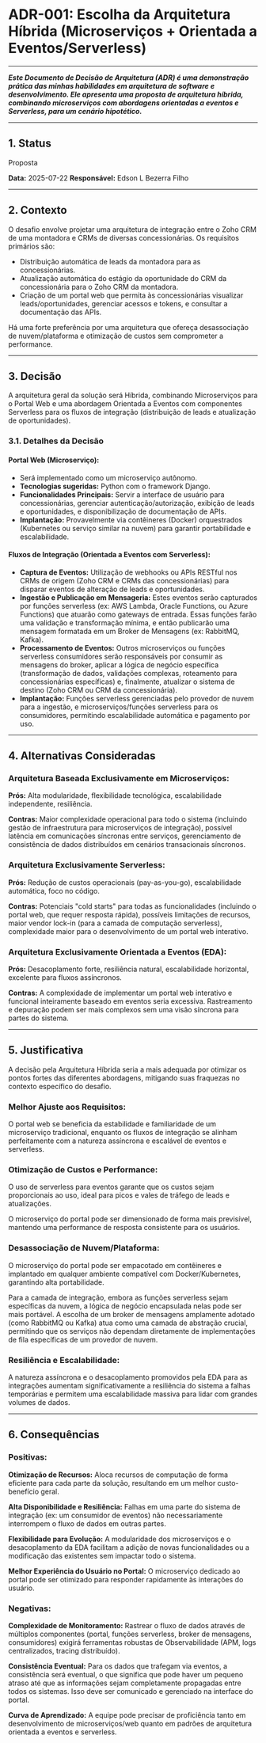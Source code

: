# ADR-001: Escolha da Arquitetura Híbrida (Microserviços + Orientada a Eventos/Serverless)


---

***Este Documento de Decisão de Arquitetura (ADR) é uma demonstração prática das minhas habilidades em arquitetura de software e desenvolvimento. Ele apresenta uma proposta de arquitetura híbrida, combinando microserviços com abordagens orientadas a eventos e Serverless, para um cenário hipotético.***

---


## 1. Status

Proposta


**Data:** 2025-07-22
**Responsável:** Edson L Bezerra Filho

---

## 2. Contexto

O desafio envolve projetar uma arquitetura de integração entre o Zoho CRM de uma montadora e CRMs de diversas concessionárias. Os requisitos primários são:

* Distribuição automática de leads da montadora para as concessionárias.
* Atualização automática do estágio da oportunidade do CRM da concessionária para o Zoho CRM da montadora.
* Criação de um portal web que permita às concessionárias visualizar leads/oportunidades, gerenciar acessos e tokens, e consultar a documentação das APIs.

Há uma forte preferência por uma arquitetura que ofereça desassociação de nuvem/plataforma e otimização de custos sem comprometer a performance.

---

## 3. Decisão

A arquitetura geral da solução será Híbrida, combinando Microserviços para o Portal Web e uma abordagem Orientada a Eventos com componentes Serverless para os fluxos de integração (distribuição de leads e atualização de oportunidades).

### 3.1. Detalhes da Decisão

#### **Portal Web (Microserviço):**

* Será implementado como um microserviço autônomo.
* **Tecnologias sugeridas:** Python com o framework Django.
* **Funcionalidades Principais:** Servir a interface de usuário para concessionárias, gerenciar autenticação/autorização, exibição de leads e oportunidades, e disponibilização de documentação de APIs.
* **Implantação:** Provavelmente via contêineres (Docker) orquestrados (Kubernetes ou serviço similar na nuvem) para garantir portabilidade e escalabilidade.

#### **Fluxos de Integração (Orientada a Eventos com Serverless):**

* **Captura de Eventos:** Utilização de webhooks ou APIs RESTful nos CRMs de origem (Zoho CRM e CRMs das concessionárias) para disparar eventos de alteração de leads e oportunidades.
* **Ingestão e Publicação em Mensageria:** Estes eventos serão capturados por funções serverless (ex: AWS Lambda, Oracle Functions, ou Azure Functions) que atuarão como gateways de entrada. Essas funções farão uma validação e transformação mínima, e então publicarão uma mensagem formatada em um Broker de Mensagens (ex: RabbitMQ, Kafka).
* **Processamento de Eventos:** Outros microserviços ou funções serverless consumidores serão responsáveis por consumir as mensagens do broker, aplicar a lógica de negócio específica (transformação de dados, validações complexas, roteamento para concessionárias específicas) e, finalmente, atualizar o sistema de destino (Zoho CRM ou CRM da concessionária).
* **Implantação:** Funções serverless gerenciadas pelo provedor de nuvem para a ingestão, e microserviços/funções serverless para os consumidores, permitindo escalabilidade automática e pagamento por uso.

---

## 4. Alternativas Consideradas

### Arquitetura Baseada Exclusivamente em Microserviços:

**Prós:** Alta modularidade, flexibilidade tecnológica, escalabilidade independente, resiliência.

**Contras:** Maior complexidade operacional para todo o sistema (incluindo gestão de infraestrutura para microserviços de integração), possível latência em comunicações síncronas entre serviços, gerenciamento de consistência de dados distribuídos em cenários transacionais síncronos.

### Arquitetura Exclusivamente Serverless:

**Prós:** Redução de custos operacionais (pay-as-you-go), escalabilidade automática, foco no código.

**Contras:** Potenciais "cold starts" para todas as funcionalidades (incluindo o portal web, que requer resposta rápida), possíveis limitações de recursos, maior vendor lock-in (para a camada de computação serverless), complexidade maior para o desenvolvimento de um portal web interativo.

### Arquitetura Exclusivamente Orientada a Eventos (EDA):

**Prós:** Desacoplamento forte, resiliência natural, escalabilidade horizontal, excelente para fluxos assíncronos.

**Contras:** A complexidade de implementar um portal web interativo e funcional inteiramente baseado em eventos seria excessiva. Rastreamento e depuração podem ser mais complexos sem uma visão síncrona para partes do sistema.

---

## 5. Justificativa

A decisão pela Arquitetura Híbrida seria a mais adequada por otimizar os pontos fortes das diferentes abordagens, mitigando suas fraquezas no contexto específico do desafio.

### **Melhor Ajuste aos Requisitos:**

O portal web se beneficia da estabilidade e familiaridade de um microserviço tradicional, enquanto os fluxos de integração se alinham perfeitamente com a natureza assíncrona e escalável de eventos e serverless.

### Otimização de Custos e Performance:

O uso de serverless para eventos garante que os custos sejam proporcionais ao uso, ideal para picos e vales de tráfego de leads e atualizações.

O microserviço do portal pode ser dimensionado de forma mais previsível, mantendo uma performance de resposta consistente para os usuários.

### Desassociação de Nuvem/Plataforma:

O microserviço do portal pode ser empacotado em contêineres e implantado em qualquer ambiente compatível com Docker/Kubernetes, garantindo alta portabilidade.

Para a camada de integração, embora as funções serverless sejam específicas da nuvem, a lógica de negócio encapsulada nelas pode ser mais portável. A escolha de um broker de mensagens amplamente adotado (como RabbitMQ ou Kafka) atua como uma camada de abstração crucial, permitindo que os serviços não dependam diretamente de implementações de fila específicas de um provedor de nuvem.

### Resiliência e Escalabilidade:

A natureza assíncrona e o desacoplamento promovidos pela EDA para as integrações aumentam significativamente a resiliência do sistema a falhas temporárias e permitem uma escalabilidade massiva para lidar com grandes volumes de dados.

---

## 6. Consequências

### Positivas:

**Otimização de Recursos:** Aloca recursos de computação de forma eficiente para cada parte da solução, resultando em um melhor custo-benefício geral.

**Alta Disponibilidade e Resiliência:** Falhas em uma parte do sistema de integração (ex: um consumidor de eventos) não necessariamente interrompem o fluxo de dados em outras partes.

**Flexibilidade para Evolução:** A modularidade dos microserviços e o desacoplamento da EDA facilitam a adição de novas funcionalidades ou a modificação das existentes sem impactar todo o sistema.

**Melhor Experiência do Usuário no Portal:** O microserviço dedicado ao portal pode ser otimizado para responder rapidamente às interações do usuário.

### Negativas:

**Complexidade de Monitoramento:** Rastrear o fluxo de dados através de múltiplos componentes (portal, funções serverless, broker de mensagens, consumidores) exigirá ferramentas robustas de Observabilidade (APM, logs centralizados, tracing distribuído).

**Consistência Eventual:** Para os dados que trafegam via eventos, a consistência será eventual, o que significa que pode haver um pequeno atraso até que as informações sejam completamente propagadas entre todos os sistemas. Isso deve ser comunicado e gerenciado na interface do portal.

**Curva de Aprendizado:** A equipe pode precisar de proficiência tanto em desenvolvimento de microserviços/web quanto em padrões de arquitetura orientada a eventos e serverless.
